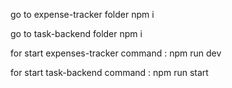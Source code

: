 
go to expense-tracker folder npm i

go to task-backend folder npm i


for start expenses-tracker  command : npm run dev

for start task-backend command : npm run start

